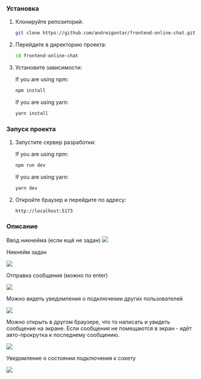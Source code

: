 

### Установка

1. Клонируйте репозиторий:
   
   ```sh
   git clone https://github.com/andreigontar/frontend-online-chat.git
   ```

2. Перейдите в директорию проекта:
   
   ```sh
   cd frontend-online-chat
   ```

3. Установите зависимости:
   
    If you are using npm:
   
   ```sh
   npm install
   ```
   
    If you are using yarn:
   
   ```sh
   yarn install
   ```

### Запуск проекта

1. Запустите сервер разработки:
   
    If you are using npm:
   
   ```sh
   npm run dev
   ```
   
    If you are using yarn:
   
   ```sh
   yarn dev
   ```

2. Откройте браузер и перейдите по адресу:
   
   ```
   http://localhost:5173
   ```

### 

### Описание

Ввод никнейма (если ещё не задан)
![](https://downloader.disk.yandex.ru/preview/e45f9b044133cb43259ff0297efd9d38549d9f5963989b36683c78b58dbb2be4/678ee0f0/Ti-iZF3u2a8CtulOr0RU3Odad1Wb4PM03yU8B1LZpj2r43hEl55kaIq9jfEBFA1T2H9kEC4QvOV-8Hnvr9SJ7A%3D%3D?uid=0&filename=1.png&disposition=inline&hash=&limit=0&content_type=image%2Fpng&owner_uid=0&tknv=v2&size=2048x2048)

Никнейм задан

![](https://downloader.disk.yandex.ru/preview/2b398356bfb41523447c05b2378f51519b4adafec8df03830e5b2ff6e137d1cc/678ee164/9HkEjyPK-F6iLQgQYFcjgPaUZ2gxqNVkdI5aNhnERYIeyNboRHxcEqrUTmryMjm96MLqBw2sH8ONAgKF-1lLGA%3D%3D?uid=0&filename=2.png&disposition=inline&hash=&limit=0&content_type=image%2Fpng&owner_uid=0&tknv=v2&size=2048x2048)

Отправка сообщения (можно по enter)

![](https://downloader.disk.yandex.ru/preview/4081f6ffc0ad6d03a6dbdfb848eb6f045d31a10537fcd5d00743fff4f64b2fca/678ee173/8KXoaL2O5gjKdoQuqnyZwh5FBM8j4zCLzyHHVVpM4Y8eWTfhyt9oauRjn9tvMa-NjA7XdIe-HTHFEhT3JnM8pQ%3D%3D?uid=0&filename=3.png&disposition=inline&hash=&limit=0&content_type=image%2Fpng&owner_uid=0&tknv=v2&size=2048x2048)

Можно видеть уведомления о подключении других пользователей

![](https://downloader.disk.yandex.ru/preview/60a3ef149157255ba68593eb3ab979942f3736ff4c3ed788b708b061631246ad/678ee185/SO6pAl6JK54gEQu1N_-uWXVresCNGDei_YH52s2T3rrf9FbEJ1VfvjMfnQJv3L_MiSmbDgop53gHDD3zkm1ImA%3D%3D?uid=0&filename=4.png&disposition=inline&hash=&limit=0&content_type=image%2Fpng&owner_uid=0&tknv=v2&size=2048x2048)

Можно открыть в другом браузере, что то написать и увидеть сообщение на экране.
Если сообщения не помещаются в экран - идёт авто-прокрутка к последнему сообщению.

![](https://downloader.disk.yandex.ru/preview/1498df42dffb69639b6bde1b5de8f7f70d124d1372ca1679702fb6c3de13262c/678ee193/UQBu_hlbNV8nloErPBLabffDRIufRZjSg_J5KIWnruMlhDgtZR37zSSptVAw-UXbrrlwonofrT9votTdVReBuQ%3D%3D?uid=0&filename=5.png&disposition=inline&hash=&limit=0&content_type=image%2Fpng&owner_uid=0&tknv=v2&size=2048x2048)

Уведомление о состоянии подключения к сокету

![](https://downloader.disk.yandex.ru/preview/2f89a5e4397d229b8410a4c63ab78392818d71de38a4ee1f992c7973dcd68120/678eea48/rIwk1MZDk2PCDJdOF7UXvYwZqljkb-Z1rdAexJeEMzrnbiZS2R9jrjHg_pKwyq3hvLLoMCOE3AC6m7ijlP5jIg%3D%3D?uid=0&filename=6.png&disposition=inline&hash=&limit=0&content_type=image%2Fpng&owner_uid=0&tknv=v2&size=2133x1021)